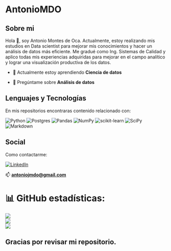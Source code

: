  # AntonioMDO

## Sobre mi
Hola 👋, soy Antonio Montes de Oca.
Actualmente, estoy realizando mis estudios en Data scientist para mejorar mis conocimientos y hacer un análisis de datos más eficiente. Me gradué como Ing. Sistemas de Calidad y aplico todas mis experiencias adquiridas para mejorar en el campo analítico y lograr una visualización productiva de los datos.

- 🌱 Actualmente estoy aprendiendo **Ciencia de datos**

- 💬 Pregúntame sobre **Análisis de datos**

## Lenguajes y Tecnologías
En mis repositorios encontraras contenido relacionado con:

![Python](https://img.shields.io/badge/python-3670A0?style=for-the-badge&logo=python&logoColor=ffdd54) ![Postgres](https://img.shields.io/badge/postgres-%23316192.svg?style=for-the-badge&logo=postgresql&logoColor=white) ![Pandas](https://img.shields.io/badge/pandas-%23150458.svg?style=for-the-badge&logo=pandas&logoColor=white) ![NumPy](https://img.shields.io/badge/numpy-%23013243.svg?style=for-the-badge&logo=numpy&logoColor=white) ![scikit-learn](https://img.shields.io/badge/scikit--learn-%23F7931E.svg?style=for-the-badge&logo=scikit-learn&logoColor=white) ![SciPy](https://img.shields.io/badge/SciPy-%230C55A5.svg?style=for-the-badge&logo=scipy&logoColor=%white) ![Markdown](https://img.shields.io/badge/markdown-%23000000.svg?style=for-the-badge&logo=markdown&logoColor=white)

## Social
Como contactarme:

[![LinkedIn](https://img.shields.io/badge/LinkedIn-%230077B5.svg?logo=linkedin&logoColor=white)](https://www.linkedin.com/in/antonio-jos%C3%A9-montes-de-oca-%C3%A1lvarez-9a4375182/)

📫 **antoniojmdo@gmail.com**

# 📊 GitHub estadísticas:
![](https://github-readme-stats.vercel.app/api?username=antoniomdo&theme=dark&hide_border=false&include_all_commits=true&count_private=false)<br/>
![](https://github-readme-streak-stats.herokuapp.com/?user=antoniomdo&theme=dark&hide_border=false)<br/>
![](https://github-readme-stats.vercel.app/api/top-langs/?username=antoniomdo&theme=dark&hide_border=false&include_all_commits=true&count_private=false&layout=compact)


## Gracias por revisar mi repositorio.